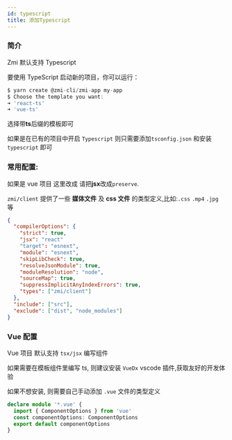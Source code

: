 ```yaml
---
id: typescript
title: 添加Typescript
---
```


### 简介

Zmi 默认支持 Typescript

要使用 TypeScript 启动新的项目，你可以运行：

```js
$ yarn create @zmi-cli/zmi-app my-app
$ Choose the template you want:
➜ 'react-ts'
➜ 'vue-ts'
```

选择带**ts**后缀的模板即可

如果是在已有的项目中开启 `Typescript` 则只需要添加`tsconfig.json` 和安装 `typescript` 即可

### 常用配置:

如果是 vue 项目 这里改成 请把**jsx**改成`preserve`.

`zmi/client` 提供了一些 **媒体文件** 及 **css 文件** 的类型定义,比如:`.css` `.mp4` `.jpg` 等

```json
{
  "compilerOptions": {
    "strict": true,
    "jsx": "react"
    "target": "esnext",
    "module": "esnext",
    "skipLibCheck": true,
    "resolveJsonModule": true,
    "moduleResolution": "node",
    "sourceMap": true,
    "suppressImplicitAnyIndexErrors": true,
    "types": ["zmi/client"]
  },
  "include": ["src"],
  "exclude": ["dist", "node_modules"]
}
```

### Vue 配置

Vue 项目 默认支持 `tsx/jsx` 编写组件

如果需要在模板组件里编写 ts, 则建议安装 `VueDx` vscode 插件,获取友好的开发体验

如果不想安装, 则需要自己手动添加 `.vue` 文件的类型定义

```typescript
declare module '*.vue' {
  import { ComponentOptions } from 'vue'
  const componentOptions: ComponentOptions
  export default componentOptions
}
```
